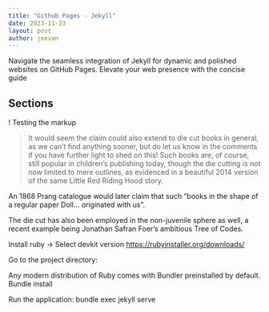```yaml
---
title: "Github Pages - Jekyll"
date: 2023-11-23
layout: post
author: jeevan
---
```


Navigate the seamless integration of Jekyll for dynamic and polished websites on GitHub Pages. Elevate your web presence with the concise guide

## Sections

! Testing the markup

> It would seem the claim could also extend to die cut books in general, as we can’t find anything sooner, but do let us know in the comments if you have further light to shed on this! Such books are, of course, still popular in children’s publishing today, though the die cutting is not now limited to mere outlines, as evidenced in a beautiful 2014 version of the same Little Red Riding Hood story.

An 1868 Prang catalogue would later claim that such “books in the shape of a regular paper Doll… originated with us”.

The die cut has also been employed in the non-juvenile sphere as well, a recent example being Jonathan Safran Foer’s ambitious Tree of Codes.

Install ruby
-> Select devkit version
https://rubyinstaller.org/downloads/

Go to the project directory:

Any modern distribution of Ruby comes with Bundler preinstalled by default.
Bundle install

Run the application:
bundle exec jekyll serve
